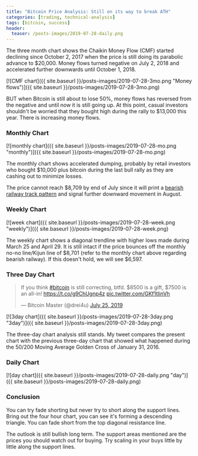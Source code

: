 ```yaml
---
title: "Bitcoin Price Analysis: Still on its way to break ATH"
categories: [trading, technical-analysis]
tags: [bitcoin, success]
header:
  teaser: /posts-images/2019-07-28-daily.png
---
```


The three month chart shows the Chaikin Money Flow (CMF) started declining since October 2, 2017 when the price is still doing its parabolic advance to
$20,000. Money flows turned negative on July 2, 2018 and accelerated further downwards until October 1, 2018.

[![CMF chart]({{ site.baseurl }}/posts-images/2019-07-28-3mo.png "Money flows")]({{ site.baseurl }}/posts-images/2019-07-28-3mo.png)

BUT when Bitcoin is still about to lose 50%, money flows has reversed from the negative and until now it is still going up. At this point, casual 
investors shouldn't be worried that they bought high during the rally to $13,000 this year. There is increasing money flows.

### Monthly Chart

[![monthly chart]({{ site.baseurl }}/posts-images/2019-07-28-mo.png "monthly")]({{ site.baseurl }}/posts-images/2019-07-28-mo.png)

The monthly chart shows accelerated dumping, probably by retail investors who bought $10,000 plus bitcoin during the last bull rally as they are 
cashing out to minimize losses.

The price cannot reach $8,709 by end of July since it will print a [bearish railway track pattern](https://www.forextrading200.com/railway-tracks-pattern-forex-trading-strategy/) 
and signal further downward movement in August.

### Weekly Chart

[![week chart]({{ site.baseurl }}/posts-images/2019-07-28-week.png "weekly")]({{ site.baseurl }}/posts-images/2019-07-28-week.png)

The weekly chart shows a diagonal trendline with higher lows made during March 25 and April 29. It is still intact if the price bounces off the monthly
no-no line/Kijun line of $8,701 (refer to the monthly chart above regarding bearish railway). If this doesn't hold, we will see $6,597.

### Three Day Chart

<blockquote class="twitter-tweet"><p lang="en" dir="ltr">If you think <a href="https://twitter.com/hashtag/bitcoin?src=hash&amp;ref_src=twsrc%5Etfw">#bitcoin</a> is still correcting, btfd. $8500 is a gift, $7500 is an all-in! <a href="https://t.co/g9ChUgnp4z">https://t.co/g9ChUgnp4z</a> <a href="https://t.co/GKf1tIinVh">pic.twitter.com/GKf1tIinVh</a></p>&mdash; Bitcoin Master (@drei4u) <a href="https://twitter.com/drei4u/status/1154347022054379521?ref_src=twsrc%5Etfw">July 25, 2019</a></blockquote> <script async src="https://platform.twitter.com/widgets.js" charset="utf-8"></script>

[![3day chart]({{ site.baseurl }}/posts-images/2019-07-28-3day.png "3day")]({{ site.baseurl }}/posts-images/2019-07-28-3day.png)

The three-day chart analysis still stands. My tweet compares the present chart with the previous three-day chart that showed what happened during 
the 50/200 Moving Average Golden Cross of January 31, 2016.

### Daily Chart

[![day chart]({{ site.baseurl }}/posts-images/2019-07-28-daily.png "day")]({{ site.baseurl }}/posts-images/2019-07-28-daily.png)

### Conclusion

You can try fade shorting but never try to short along the support lines. Bring out the four hour chart, you can see it's forming a descending triangle. You can fade short from the top diagonal resistance line.

The outlook is still bullish long term. The support areas mentioned are the prices you should watch out for buying. Try scaling in your buys little by little along the support lines.